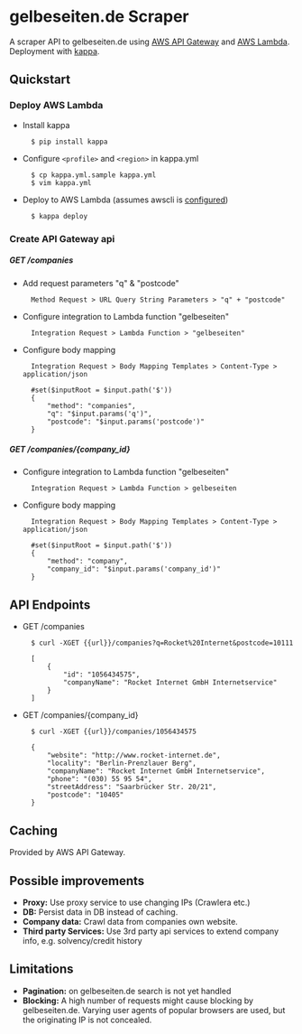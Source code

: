 
# gelbeseiten.de Scraper

A scraper API to gelbeseiten.de using [AWS API Gateway](https://docs.aws.amazon.com/apigateway/latest/developerguide/welcome.html) and [AWS Lambda](https://docs.aws.amazon.com/lambda/latest/dg/welcome.html). Deployment with [kappa](https://github.com/garnaat/kappa).


## Quickstart


### Deploy AWS Lambda

* Install kappa

        $ pip install kappa

* Configure `<profile>` and `<region>` in kappa.yml

        $ cp kappa.yml.sample kappa.yml
        $ vim kappa.yml

* Deploy to AWS Lambda (assumes awscli is [configured](https://docs.aws.amazon.com/cli/latest/userguide/cli-chap-getting-started.html))

        $ kappa deploy


### Create API Gateway api


##### GET /companies


* Add request parameters "q" & "postcode"

        Method Request > URL Query String Parameters > "q" + "postcode"


* Configure integration to Lambda function "gelbeseiten"

        Integration Request > Lambda Function > "gelbeseiten"


* Configure body mapping

        Integration Request > Body Mapping Templates > Content-Type > application/json

        #set($inputRoot = $input.path('$'))
        {
            "method": "companies",
            "q": "$input.params('q')",
            "postcode": "$input.params('postcode')"
        }


##### GET /companies/{company_id}


* Configure integration to Lambda function "gelbeseiten"

        Integration Request > Lambda Function > gelbeseiten


* Configure body mapping

        Integration Request > Body Mapping Templates > Content-Type > application/json

        #set($inputRoot = $input.path('$'))
        {
            "method": "company",
            "company_id": "$input.params('company_id')"
        }


## API Endpoints


* GET /companies

        $ curl -XGET {{url}}/companies?q=Rocket%20Internet&postcode=10111    
        
        [
            {
                "id": "1056434575",
                "companyName": "Rocket Internet GmbH Internetservice"
            }
        ]

* GET /companies/{company_id}

        $ curl -XGET {{url}}/companies/1056434575

        {
            "website": "http://www.rocket-internet.de",
            "locality": "Berlin-Prenzlauer Berg",
            "companyName": "Rocket Internet GmbH Internetservice",
            "phone": "(030) 55 95 54",
            "streetAddress": "Saarbrücker Str. 20/21",
            "postcode": "10405"
        }


## Caching

Provided by AWS API Gateway.


## Possible improvements

* **Proxy:** Use proxy service to use changing IPs (Crawlera etc.)
* **DB:** Persist data in DB instead of caching.
* **Company data:** Crawl data from companies own website.
* **Third party Services:** Use 3rd party api services to extend company info, e.g. solvency/credit history


## Limitations

* **Pagination:** on gelbeseiten.de search is not yet handled
* **Blocking:** A high number of requests might cause blocking by gelbeseiten.de. Varying user agents of popular browsers are used, but the originating IP is not concealed.


